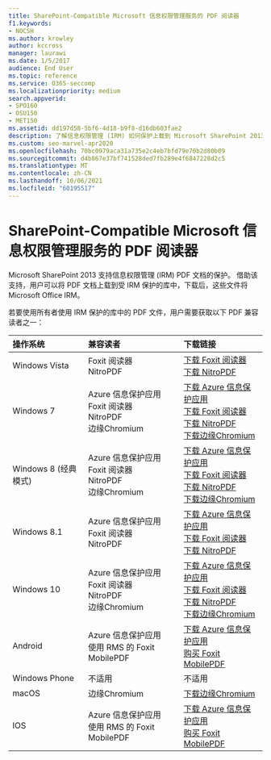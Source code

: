 ```yaml
---
title: SharePoint-Compatible Microsoft 信息权限管理服务的 PDF 阅读器
f1.keywords:
- NOCSH
ms.author: krowley
author: kccross
manager: laurawi
ms.date: 1/5/2017
audience: End User
ms.topic: reference
ms.service: O365-seccomp
ms.localizationpriority: medium
search.appverid:
- SPO160
- OSU150
- MET150
ms.assetid: dd197d58-5bf6-4d18-b9f8-d16db603fae2
description: 了解信息权限管理 (IRM) 如何保护上载到 Microsoft SharePoint 2013 中受 IRM 保护的库并下载的 PDF 文档。
ms.custom: seo-marvel-apr2020
ms.openlocfilehash: 70bc0979aca31a735e2c4eb7bfd79e70b2d80b09
ms.sourcegitcommit: d4b867e37bf741528ded7fb289e4f6847228d2c5
ms.translationtype: MT
ms.contentlocale: zh-CN
ms.lasthandoff: 10/06/2021
ms.locfileid: "60195517"
---
```

# <a name="sharepoint-compatible-pdf-readers-that-support-microsoft-information-rights-management-services"></a>SharePoint-Compatible Microsoft 信息权限管理服务的 PDF 阅读器

Microsoft SharePoint 2013 支持信息权限管理 (IRM) PDF 文档的保护。 借助该支持，用户可以将 PDF 文档上载到受 IRM 保护的库中，下载后，这些文件将Microsoft Office IRM。
  
若要使用所有者使用 IRM 保护的库中的 PDF 文件，用户需要获取以下 PDF 兼容读者之一：
  
| 操作系统 | 兼容读者 | 下载链接 |
|:-----|:-----|:-----|
|Windows Vista  <br/> |Foxit 阅读器  <br/> NitroPDF  <br/> |[下载 Foxit 阅读器](https://go.microsoft.com/fwlink/?linkid=2139326) <br/> [下载 NitroPDF](https://go.microsoft.com/fwlink/?linkid=2139327) <br/> |
|Windows 7  <br/> |Azure 信息保护应用  <br/> Foxit 阅读器  <br/> NitroPDF  <br/> 边缘Chromium  <br/>|[下载 Azure 信息保护应用](https://go.microsoft.com/fwlink/?linkid=837797) <br/> [下载 Foxit 阅读器](https://go.microsoft.com/fwlink/?linkid=2139326) <br/> [下载 NitroPDF](https://go.microsoft.com/fwlink/?linkid=2139327) <br/> [下载边缘Chromium](https://support.microsoft.com/microsoft-edge/download-the-new-microsoft-edge-based-on-chromium-0f4a3dd7-55df-60f5-739f-00010dba52cf) <br/>|
|Windows 8 (经典模式)   <br/> |Azure 信息保护应用  <br/> Foxit 阅读器  <br/> NitroPDF  <br/> 边缘Chromium  <br/>|[下载 Azure 信息保护应用](https://go.microsoft.com/fwlink/?linkid=837797) <br/> [下载 Foxit 阅读器](https://go.microsoft.com/fwlink/?linkid=2139326) <br/> [下载 NitroPDF](https://go.microsoft.com/fwlink/?linkid=2139327) <br/> [下载边缘Chromium](https://support.microsoft.com/microsoft-edge/download-the-new-microsoft-edge-based-on-chromium-0f4a3dd7-55df-60f5-739f-00010dba52cf) <br/> |
|Windows 8.1  <br/> |Azure 信息保护应用  <br/> Foxit 阅读器  <br/> NitroPDF  <br/> |[下载 Azure 信息保护应用](https://go.microsoft.com/fwlink/?linkid=837797) <br/> [下载 Foxit 阅读器](https://go.microsoft.com/fwlink/?linkid=2139326) <br/> [下载 NitroPDF](https://go.microsoft.com/fwlink/?linkid=2139327) <br/> |
|Windows 10  <br/> |Azure 信息保护应用  <br/> Foxit 阅读器  <br/> NitroPDF  <br/> 边缘Chromium  <br/> |[下载 Azure 信息保护应用](https://go.microsoft.com/fwlink/?linkid=837797) <br/> [下载 Foxit 阅读器](https://go.microsoft.com/fwlink/?linkid=2139326) <br/> [下载 NitroPDF](https://go.microsoft.com/fwlink/?linkid=2139327) <br/> [下载边缘Chromium](https://support.microsoft.com/microsoft-edge/download-the-new-microsoft-edge-based-on-chromium-0f4a3dd7-55df-60f5-739f-00010dba52cf) <br/> |
|Android  <br/> |Azure 信息保护应用  <br/> 使用 RMS 的 Foxit MobilePDF  <br/> |[下载 Azure 信息保护应用](/azure/information-protection/rms-client/protected-pdf-readers#installing-a-protected-pdf-reader-for-mobile-iosandroidc) <br/> [购买 Foxit MobilePDF](https://play.google.com/store/apps/details?id=com.foxit.mobile.pdf.lite) <br/> |
|Windows Phone  <br/> |不适用  <br/> |不适用  <br/> |
|macOS  <br/> |边缘Chromium  <br/> |[下载边缘Chromium](https://support.microsoft.com/microsoft-edge/download-the-new-microsoft-edge-based-on-chromium-0f4a3dd7-55df-60f5-739f-00010dba52cf)  <br/> |
|IOS  <br/> |Azure 信息保护应用  <br/> 使用 RMS 的 Foxit MobilePDF  <br/> |[下载 Azure 信息保护应用](/azure/information-protection/rms-client/protected-pdf-readers#installing-a-protected-pdf-reader-for-windows-or-mac) <br/> [购买 Foxit MobilePDF](https://play.google.com/store/apps/details?id=com.foxit.mobile.pdf.lite) <br/> |

